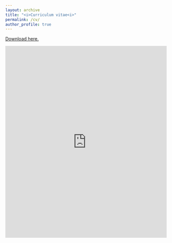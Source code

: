 ```yaml
---
layout: archive
title: "<i>Curriculum vitae<i>"
permalink: /cv/
author_profile: true
---
```



<a href="https://github.com/GonzalezRvirus/RubenGonzalez.github.io/raw/master/_pages/CV.pdf" target="_blank">Download here.</a>

<embed src="https://github.com/GonzalezRvirus/RubenGonzalez.github.io/raw/master/_pages/CV.pdf" type="application/pdf" width="100%" height="600px" />
